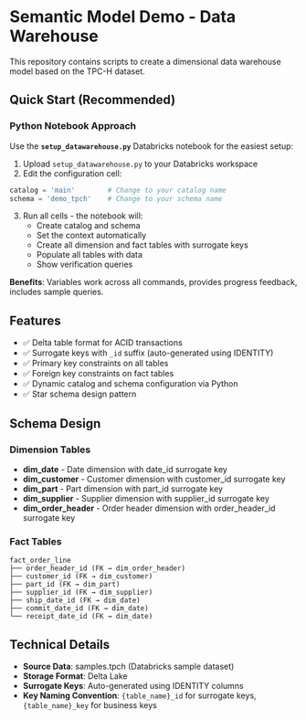 # Semantic Model Demo - Data Warehouse

This repository contains scripts to create a dimensional data warehouse model based on the TPC-H dataset.

## Quick Start (Recommended)

### Python Notebook Approach
Use the **`setup_datawarehouse.py`** Databricks notebook for the easiest setup:

1. Upload `setup_datawarehouse.py` to your Databricks workspace
2. Edit the configuration cell:
```python
catalog = 'main'        # Change to your catalog name
schema = 'demo_tpch'    # Change to your schema name
```
3. Run all cells - the notebook will:
   - Create catalog and schema
   - Set the context automatically
   - Create all dimension and fact tables with surrogate keys
   - Populate all tables with data
   - Show verification queries

**Benefits**: Variables work across all commands, provides progress feedback, includes sample queries.

## Features

- ✅ Delta table format for ACID transactions
- ✅ Surrogate keys with `_id` suffix (auto-generated using IDENTITY)
- ✅ Primary key constraints on all tables
- ✅ Foreign key constraints on fact tables
- ✅ Dynamic catalog and schema configuration via Python
- ✅ Star schema design pattern

## Schema Design

### Dimension Tables
- **dim_date** - Date dimension with date_id surrogate key
- **dim_customer** - Customer dimension with customer_id surrogate key
- **dim_part** - Part dimension with part_id surrogate key
- **dim_supplier** - Supplier dimension with supplier_id surrogate key
- **dim_order_header** - Order header dimension with order_header_id surrogate key

### Fact Tables
```
fact_order_line
├── order_header_id (FK → dim_order_header)
├── customer_id (FK → dim_customer)
├── part_id (FK → dim_part)
├── supplier_id (FK → dim_supplier)
├── ship_date_id (FK → dim_date)
├── commit_date_id (FK → dim_date)
└── receipt_date_id (FK → dim_date)
```

## Technical Details

- **Source Data**: samples.tpch (Databricks sample dataset)
- **Storage Format**: Delta Lake
- **Surrogate Keys**: Auto-generated using IDENTITY columns
- **Key Naming Convention**: `{table_name}_id` for surrogate keys, `{table_name}_key` for business keys
